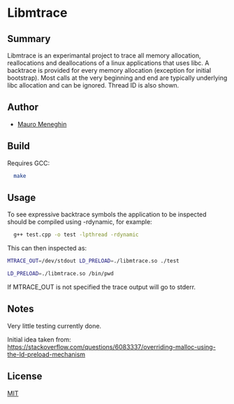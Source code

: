 # Libmtrace

## Summary

Libmtrace is an experimantal project to trace all memory allocation, reallocations and deallocations of a linux applications that uses libc.
A backtrace is provided for every memory allocation (exception for initial bootstrap).
Most calls at the very beginning and end are typically underlying libc allocation and can be ignored.
Thread ID is also shown.

## Author

- [Mauro Meneghin](https://github.com/m3m0m2/libmtrace)

## Build

Requires GCC:

```bash
  make
```

## Usage

To see expressive backtrace symbols the application to be inspected should be compiled using -rdynamic, for example:

```bash
  g++ test.cpp -o test -lpthread -rdynamic
```

This can then inspected as:

```bash
MTRACE_OUT=/dev/stdout LD_PRELOAD=./libmtrace.so ./test

LD_PRELOAD=./libmtrace.so /bin/pwd
```

If MTRACE_OUT is not specified the trace output will go to stderr.

## Notes

Very little testing currently done.

Initial idea taken from: https://stackoverflow.com/questions/6083337/overriding-malloc-using-the-ld-preload-mechanism

## License

[MIT](https://choosealicense.com/licenses/mit/)
